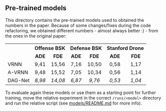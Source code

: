 ## Pre-trained models

This directory contains the pre-trained models used to obtained the numbers in the paper. Because of some changes/fixes 
during the code refactoring, we obtained different numbers - almost always better :) - from the ones in the original 
paper:

<table>
    <tbody>
        <tr>
            <th>
            <th align="center" colspan=2 style="text-align:center">Offense BSK</th>
            <th align="center" colspan=2 style="text-align:center">Defense BSK</th>
            <th align="center" colspan=2 style="text-align:center">Stanford Drone</th>
        </tr>
        <tr>
            <td align="center"></td>
            <td align="center" style="text-align:center; font-weight:bold">ADE</td>
            <td align="center" style="text-align:center; font-weight:bold">FDE</td>
            <td align="center" style="text-align:center; font-weight:bold">ADE</td>
            <td align="center" style="text-align:center; font-weight:bold">FDE</td>
            <td align="center" style="text-align:center; font-weight:bold">ADE</td>
            <td align="center" style="text-align:center; font-weight:bold">FDE</td>
        </tr>
        <tr>
            <td>VRNN</td>
            <td style="text-align:center">9,41</td>
            <td style="text-align:center">15,56</td>
            <td style="text-align:center">7,16</td>
            <td style="text-align:center">10,50</td>
            <td style="text-align:center">0,58</td>
            <td style="text-align:center">1,17</td>
        </tr>
        <tr>
            <td>A-VRNN</td>
            <td style="text-align:center">9,48</td>
            <td style="text-align:center">15,52</td>
            <td style="text-align:center">7,05</td>
            <td style="text-align:center">10,34</td>
            <td style="text-align:center">0,56</td>
            <td style="text-align:center">1,14</td>
        </tr>
        <tr>
            <td>DAG-Net</td>
            <td style="text-align:center"><em>8,98</em></td>
            <td style="text-align:center"><em>14,08</em></td>
            <td style="text-align:center"><em>6,87</em></td>
            <td style="text-align:center"><em>9,76</em></td>
            <td style="text-align:center"><em>0,53</em></td>
            <td style="text-align:center"><em>1,04</em></td>
        </tr>
    </tbody>
</table>

To evaluate again these models or use them as a starting point for further training, move the relative experiment in the
correct `/runs/<model>` directory and run the relative script (see [models/README.md](../models/README.md) for more info).

